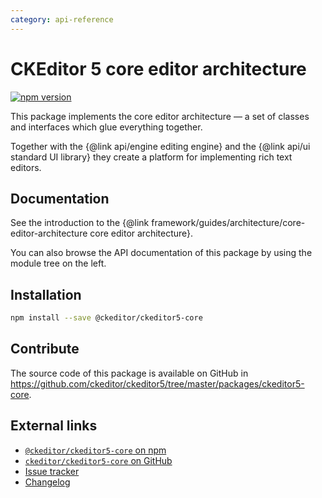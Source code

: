 ```yaml
---
category: api-reference
---
```


# CKEditor 5 core editor architecture

[![npm version](https://badge.fury.io/js/%40ckeditor%2Fckeditor5-core.svg)](https://www.npmjs.com/package/@ckeditor/ckeditor5-core)

This package implements the core editor architecture &mdash; a set of classes and interfaces which glue everything together.

Together with the {@link api/engine editing engine} and the {@link api/ui standard UI library} they create a platform for implementing rich text editors.

## Documentation

See the introduction to the {@link framework/guides/architecture/core-editor-architecture core editor architecture}.

You can also browse the API documentation of this package by using the module tree on the left.

## Installation

```bash
npm install --save @ckeditor/ckeditor5-core
```

## Contribute

The source code of this package is available on GitHub in https://github.com/ckeditor/ckeditor5/tree/master/packages/ckeditor5-core.

## External links

* [`@ckeditor/ckeditor5-core` on npm](https://www.npmjs.com/package/@ckeditor/ckeditor5-core)
* [`ckeditor/ckeditor5-core` on GitHub](https://github.com/ckeditor/ckeditor5/tree/master/packages/ckeditor5-core)
* [Issue tracker](https://github.com/ckeditor/ckeditor5/issues)
* [Changelog](https://github.com/ckeditor/ckeditor5-core/blob/master/CHANGELOG.md)
